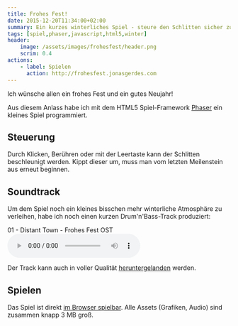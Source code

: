 ```yaml
---
title: Frohes Fest!
date: 2015-12-20T11:34:00+02:00
summary: Ein kurzes winterliches Spiel - steure den Schlitten sicher zur Stadt!
tags: [spiel,phaser,javascript,html5,winter]
header:
    image: /assets/images/frohesfest/header.png
    scrim: 0.4
actions:
    - label: Spielen
      action: http://frohesfest.jonasgerdes.com
---
```


Ich wünsche allen ein frohes Fest und ein gutes Neujahr!

Aus diesem Anlass habe ich mit dem HTML5 Spiel-Framework [Phaser](http://phaser.io/) ein kleines Spiel programmiert.

## Steuerung
Durch Klicken, Berühren oder mit der Leertaste kann der Schlitten beschleunigt werden. Kippt dieser um, muss man vom letzten Meilenstein aus erneut beginnen.

## Soundtrack
Um dem Spiel noch ein kleines bisschen mehr winterliche Atmosphäre zu verleihen, habe ich noch einen kurzen Drum'n'Bass-Track produziert:

<div class="track"><div class="track__info">01 - Distant Town - Frohes Fest OST</div><audio src="frohesfest/ost/01_distant_town_128.mp3" data-cover="assets/images/frohesfest/ost/cover.png" data-wave="/assets/images/frohesfest/ost/track1.svg" data-wave-played="/assets/images/frohesfest/ost/track1_played.svg" controls></audio></div>

Der Track kann auch in voller Qualität [heruntergelanden](/frohesfest/download/frohesfest_ost.zip) werden.

## Spielen
Das Spiel ist direkt [im Browser spielbar](http://frohesfest.jonasgerdes.com). Alle Assets (Grafiken, Audio) sind zusammen knapp 3 MB groß.

